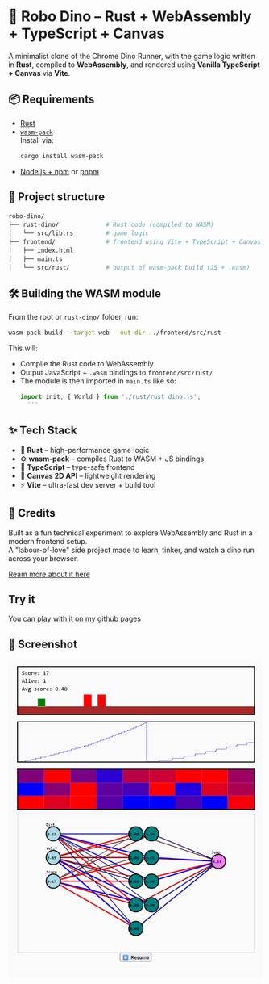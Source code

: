 # 🦖 Robo Dino – Rust + WebAssembly + TypeScript + Canvas

A minimalist clone of the Chrome Dino Runner, with the game logic written in **Rust**, compiled to **WebAssembly**, and rendered using **Vanilla TypeScript + Canvas** via **Vite**.

## 📦 Requirements

- [Rust](https://www.rust-lang.org/tools/install)
- [`wasm-pack`](https://rustwasm.github.io/wasm-pack/installer/)  
  Install via:
  ```bash
  cargo install wasm-pack
	```
- [Node.js + npm](https://nodejs.org) or [pnpm](https://pnpm.io)
   
## 🚀 Project structure

```bash
robo-dino/
├── rust-dino/             # Rust code (compiled to WASM)
│   └── src/lib.rs         # game logic
├── frontend/              # frontend using Vite + TypeScript + Canvas
│   ├── index.html
│   ├── main.ts
│   └── src/rust/          # output of wasm-pack build (JS + .wasm)
```

## 🛠️ Building the WASM module

From the root or `rust-dino/` folder, run:

```bash
wasm-pack build --target web --out-dir ../frontend/src/rust
```

This will:

- Compile the Rust code to WebAssembly
- Output JavaScript + `.wasm` bindings to `frontend/src/rust/`
- The module is then imported in `main.ts` like so:
	```ts
  import init, { World } from './rust/rust_dino.js';
	  ```
## ✨ Tech Stack

- 🦀 **Rust** – high-performance game logic
- ⚙️ **wasm-pack** – compiles Rust to WASM + JS bindings
- 🧠 **TypeScript** – type-safe frontend
- 🎨 **Canvas 2D API** – lightweight rendering
- ⚡ **Vite** – ultra-fast dev server + build tool

## 🤝 Credits

Built as a fun technical experiment to explore WebAssembly and Rust in a modern frontend setup.  
A "labour-of-love" side project made to learn, tinker, and watch a dino run across your browser.

[Ream more about it here](https://fulgidus.github.io/posts/auto-dino)

## Try it

[You can play with it on my github pages](https://fulgidus.github.io/robo-dino)

## 📸 Screenshot

![Screenshot](screen.png)
